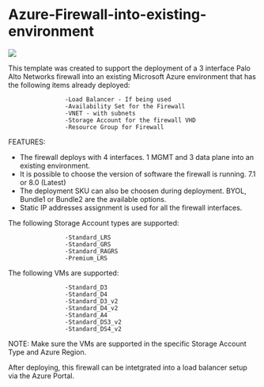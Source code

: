 # Azure-Firewall-into-existing-environment

[<img src="http://azuredeploy.net/deploybutton.png"/>](https%3A%2F%2Fportal.azure.com%2F%23create%2FMicrosoft.Template%2Furi%2Fhttps%3A%2F%2Fraw.githubusercontent.com%2Fhttps%3A%2F%2Fgithub.com%2Fkensampson%2Fazure-bootstrap%2Fblob%2Fmaster%2FAzure-1FW-3-existing-environment%2FAzureDeploy.jsonn)

This template was created to support the deployment of a 3 interface Palo Alto Networks firewall into an existing Microsoft Azure environment that has the following items already deployed:

                    -Load Balancer - If being used
                    -Availability Set for the Firewall
                    -VNET - with subnets
                    -Storage Account for the firewall VHD
                    -Resource Group for Firewall
            

FEATURES:
- The firewall deploys with 4 interfaces.  1 MGMT and 3 data plane into an existing environment.
- It is possible to choose the version of software the firewall is running. 7.1 or 8.0 (Latest)
- The deployment SKU can also be choosen during deployment.  BYOL, Bundle1 or Bundle2 are the available options.
- Static IP addresses assignment is used for all the firewall interfaces.


The following Storage Account types are supported:

                    -Standard_LRS
                    -Standard_GRS
                    -Standard_RAGRS
                    -Premium_LRS
                    
The following VMs are supported:

                    -Standard_D3
                    -Standard_D4
                    -Standard_D3_v2
                    -Standard_D4_v2
                    -Standard_A4
                    -Standard_DS3_v2
                    -Standard_DS4_v2
        
NOTE: Make sure the VMs are supported in the specific Storage Account Type and Azure Region.

After deploying, this firewall can be intetgrated into a load balancer setup via the Azure Portal.

